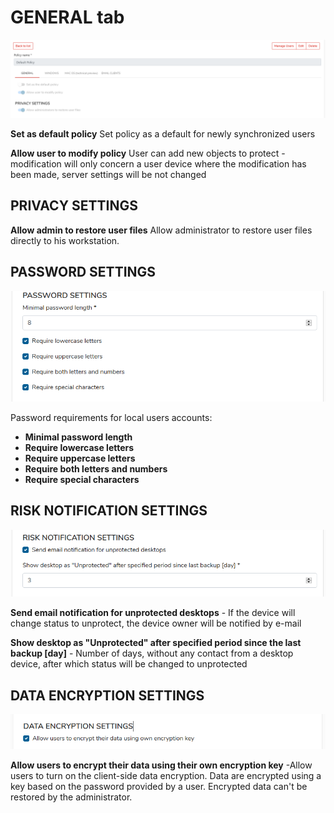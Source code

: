 # GENERAL tab



![](../../../.gitbook/assets/image%20%2861%29.png)

**Set as default policy** Set policy as a default for newly synchronized users

**Allow user to modify policy** User can add new objects to protect - modification will only concern a user device where the modification has been made, server settings will be not changed

## **PRIVACY SETTINGS** <a id="privacy-settings"></a>

**Allow admin to restore user files** Allow administrator to restore user files directly to his workstation.

## **PASSWORD SETTINGS** <a id="password-settings"></a>

![](../../../.gitbook/assets/policygeneral2.png)

Password requirements for local users accounts:

* **Minimal password length**
* **Require lowercase letters**
* **Require uppercase letters**
* **Require both letters and numbers**
* **Require special characters**

## **RISK NOTIFICATION SETTINGS** <a id="risk-notification-settings"></a>

![](../../../.gitbook/assets/policygeneral3.png)

**Send email notification for unprotected desktops** - If the device will change status to unprotect, the device owner will be notified by e-mail

**Show desktop as "Unprotected" after specified period since the last backup \[day\]** - Number of days, without any contact from a desktop device, after which status will be changed to unprotected

## DATA ENCRYPTION SETTINGS <a id="encryption-settings"></a>

![](../../../.gitbook/assets/policygeneral4.png)

**Allow users to encrypt their data using their own encryption key** -Allow users to turn on the client-side data encryption. Data are encrypted using a key based on the password provided by a user. Encrypted data can't be restored by the administrator.

